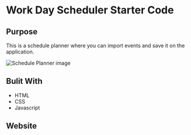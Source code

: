 # Work Day Scheduler Starter Code

## Purpose
This is a schedule planner where you can import events and save it on the application.

![Schedule Planner image](https://user-images.githubusercontent.com/92825363/145702233-c35fbd04-cdad-4d94-aaca-61934b49dbc2.png)

## Bulit With
* HTML
* CSS
* Javascript

## Website